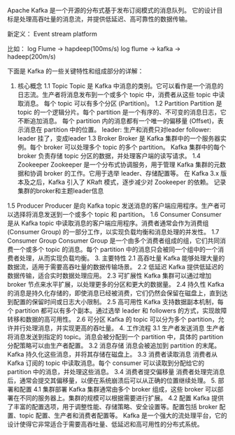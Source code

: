 Apache Kafka 是一个开源的分布式基于发布订阅模式的消息队列。
它的设计目标是处理高吞吐量的消息流，并提供低延迟、高可靠性的数据传输。

新定义： Event stream platform

比如： log Flume -> hapdeep(100ms/s)
      log flume -> kafka -> hadeep(200m/s)

下面是 Kafka 的一些关键特性和组成部分的详解：

1. 核心概念
1.1 Topic
Topic 是 Kafka 中消息的类别。它可以看作是一个消息的日志流。生产者将消息发布到一个或多个 topic 中，消费者从这些 topic 中读取消息。
每个 topic 可以有多个分区 (Partition)。
1.2 Partition
Partition 是 topic 的一个逻辑分片。每个 partition 是一个有序的、不可变的消息日志，它不断追加消息。
每个 partition 内的消息都有一个唯一的偏移量 (Offset)，表示消息在 partition 中的位置。
leader: 生产和消费只对leader
follower: leader 挂了，变成leader
1.3 Broker
Broker 是 Kafka 集群中的一个服务器实例。每个 broker 可以处理多个 topic 的多个 partition。
Kafka 集群中的每个 broker 负责存储 topic 分区的数据，并处理客户端的读写请求。
1.4 Zookeeper
Zookeeper 是一个分布式协调服务，用于管理 Kafka 集群的元数据和协调 broker 的工作。它用于选举 leader、存储配置等。
在 Kafka 3.x 版本及之后，Kafka 引入了 KRaft 模式，逐步减少对 Zookeeper 的依赖。
记录集群的broker和主题leader信息

1.5 Producer
Producer 是向 Kafka topic 发送消息的客户端应用程序。生产者可以选择将消息发送到一个或多个 topic 和 partition。
1.6 Consumer
Consumer 是从 Kafka topic 中读取消息的客户端应用程序。消费者通常会作为消费组 (Consumer Group) 的一部分工作，以实现负载均衡和消息处理的并发性。
1.7 Consumer Group
Consumer Group 是一个由多个消费者组成的组，它们共同消费一个或多个 topic 的消息。每个 partition 中的消息只会被同一个组中的一个消费者处理，从而实现负载均衡。
3. 主要特性
2.1 高吞吐量
Kafka 能够处理大量的数据流，适用于需要高吞吐量的数据传输场景。
2.2 低延迟
Kafka 提供低延迟的数据传输，适合实时数据处理应用。
2.3 可扩展性
Kafka 集群可以通过增加 broker 节点来水平扩展，以处理更多的分区和更大的数据量。
2.4 持久性
Kafka 的消息是持久化存储的，即使消息已经被消费，它们仍然会保留在磁盘上，直到达到配置的保留时间或日志大小限制。
2.5 高可用性
Kafka 支持数据副本机制，每个 partition 都可以有多个副本。通过选举 leader 和 followers 的方式，实现故障转移和数据的高可用性。
2.6 可分区
Kafka 的 topic 可以分为多个 partition，允许并行处理消息，并实现更高的吞吐量。
4. 工作流程
3.1 生产者发送消息
生产者将消息发送到指定的 topic。消息会被分配到一个 partition 中，具体的 partition 分配策略可以由生产者配置。
3.2 消息存储
消息会被追加到 partition 的末尾。Kafka 持久化这些消息，并将其存储在磁盘上。
3.3 消费者读取消息
消费者从 Kafka 订阅的 topic 中读取消息。每个 consumer 可以读取到分配给它的 partition 中的消息，并处理这些消息。
3.4 消费者提交偏移量
消费者处理完消息后，通常会提交其偏移量，以便在系统崩溃后可以从正确的位置继续处理。
5. 部署和配置
4.1 集群部署
Kafka 集群通常由多个 broker 组成，这些 broker 可以部署在不同的服务器上。集群的规模可以根据需要进行扩展。
4.2 配置
Kafka 提供了丰富的配置选项，用于调整性能、存储策略、安全设置等。配置包括 broker 配置、topic 配置、生产者和消费者配置等。
Kafka 是一个强大的流处理平台，它的设计使得它非常适合于需要高吞吐量、低延迟和高可用性的分布式系统。
